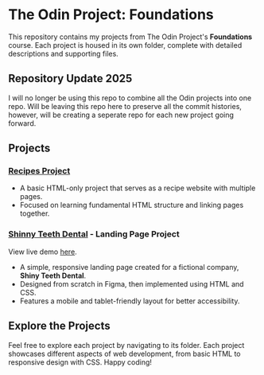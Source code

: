 # The Odin Project: Foundations

This repository contains my projects from The Odin Project's **Foundations** course. Each project is housed in its own folder, complete with detailed descriptions and supporting files.

## Repository Update 2025

I will no longer be using this repo to combine all the Odin projects into one repo. Will be leaving this repo here to preserve all the commit histories, however, will be creating a seperate repo for each new project going forward.

## Projects

### [Recipes Project](./recipes-project)

- A basic HTML-only project that serves as a recipe website with multiple pages.
- Focused on learning fundamental HTML structure and linking pages together.

### [Shinny Teeth Dental](./shiny-teeth-dental) - Landing Page Project

View live demo [here](https://odin.jasony.dev/shiny-teeth-dental/).

- A simple, responsive landing page created for a fictional company, **Shiny Teeth Dental**.
- Designed from scratch in Figma, then implemented using HTML and CSS.
- Features a mobile and tablet-friendly layout for better accessibility.

## Explore the Projects

Feel free to explore each project by navigating to its folder. Each project showcases different aspects of web development, from basic HTML to responsive design with CSS. Happy coding!
